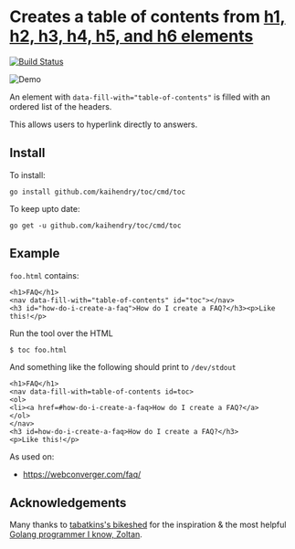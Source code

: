 # Creates a table of contents from [h1, h2, h3, h4, h5, and h6 elements](https://html.spec.whatwg.org/multipage/semantics.html#the-h1,-h2,-h3,-h4,-h5,-and-h6-elements)

[![Build Status](https://travis-ci.org/kaihendry/toc.svg?branch=master)](https://travis-ci.org/kaihendry/toc)

<img src=http://s.natalian.org/2016-06-05/toc.gif alt="Demo">

An element with `data-fill-with="table-of-contents"` is filled with an ordered list of the headers.

This allows users to hyperlink directly to answers.

## Install

To install:

	go install github.com/kaihendry/toc/cmd/toc

To keep upto date:

	go get -u github.com/kaihendry/toc/cmd/toc

## Example

`foo.html` contains:

	<h1>FAQ</h1>
	<nav data-fill-with="table-of-contents" id="toc"></nav>
	<h3 id="how-do-i-create-a-faq">How do I create a FAQ?</h3><p>Like this!</p>

Run the tool over the HTML

	$ toc foo.html

And something like the following should print to `/dev/stdout`

	<h1>FAQ</h1>
	<nav data-fill-with=table-of-contents id=toc>
	<ol>
	<li><a href=#how-do-i-create-a-faq>How do I create a FAQ?</a>
	</ol>
	</nav>
	<h3 id=how-do-i-create-a-faq>How do I create a FAQ?</h3>
	<p>Like this!</p>

As used on:

* <https://webconverger.com/faq/>

## Acknowledgements

Many thanks to [tabatkins's bikeshed](https://github.com/tabatkins/bikeshed) for the inspiration & the most helpful [Golang programmer I know, Zoltan](https://github.com/zgiber).
